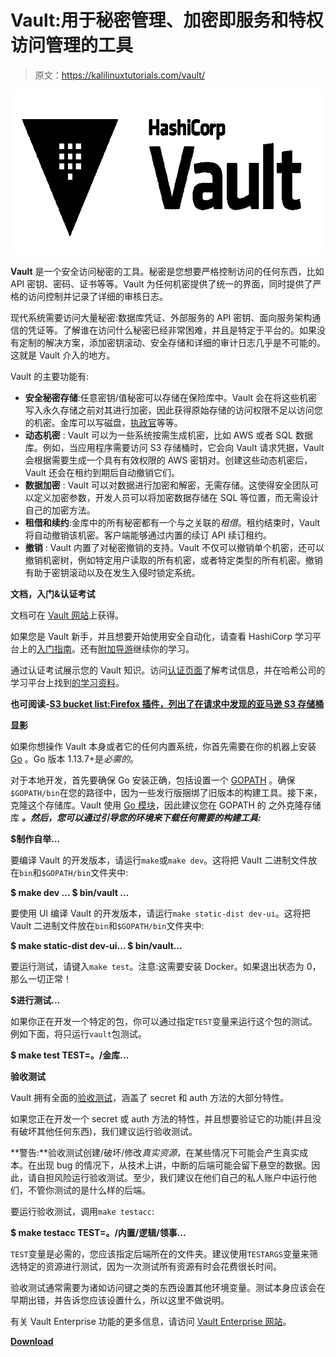 # Vault:用于秘密管理、加密即服务和特权访问管理的工具

> 原文：<https://kalilinuxtutorials.com/vault/>

[![Vault :  Tool For Secrets Management, Encryption As A Service & Privileged Access Management](img//aa2cfd3026f01f5f9f240abe0ef7326c.png "Vault :  Tool For Secrets Management, Encryption As A Service & Privileged Access Management")](https://1.bp.blogspot.com/-s4pAzCwD5a4/XtSjoCZWJJI/AAAAAAAAGi0/sDZ0RC4KzfQgYR8a7-xoWtjiwk7LwMQOwCLcBGAsYHQ/s1600/Vault_PrimaryLogo_Black%25281%2529.png)

**Vault** 是一个安全访问秘密的工具。秘密是您想要严格控制访问的任何东西，比如 API 密钥、密码、证书等等。Vault 为任何机密提供了统一的界面，同时提供了严格的访问控制并记录了详细的审核日志。

现代系统需要访问大量秘密:数据库凭证、外部服务的 API 密钥、面向服务架构通信的凭证等。了解谁在访问什么秘密已经非常困难，并且是特定于平台的。如果没有定制的解决方案，添加密钥滚动、安全存储和详细的审计日志几乎是不可能的。这就是 Vault 介入的地方。

Vault 的主要功能有:

*   **安全秘密存储**:任意密钥/值秘密可以存储在保险库中。Vault 会在将这些机密写入永久存储之前对其进行加密，因此获得原始存储的访问权限不足以访问您的机密。金库可以写磁盘，[执政官](https://www.consul.io)等等。
*   **动态机密** : Vault 可以为一些系统按需生成机密，比如 AWS 或者 SQL 数据库。例如，当应用程序需要访问 S3 存储桶时，它会向 Vault 请求凭据，Vault 会根据需要生成一个具有有效权限的 AWS 密钥对。创建这些动态机密后，Vault 还会在租约到期后自动撤销它们。
*   **数据加密** : Vault 可以对数据进行加密和解密，无需存储。这使得安全团队可以定义加密参数，开发人员可以将加密数据存储在 SQL 等位置，而无需设计自己的加密方法。
*   **租借和续约**:金库中的所有秘密都有一个与之关联的*租借*。租约结束时，Vault 将自动撤销该机密。客户端能够通过内置的续订 API 续订租约。
*   **撤销** : Vault 内置了对秘密撤销的支持。Vault 不仅可以撤销单个机密，还可以撤销机密树，例如特定用户读取的所有机密，或者特定类型的所有机密。撤销有助于密钥滚动以及在发生入侵时锁定系统。

**文档，入门&认证考试**

文档可在 [Vault 网站](https://www.vaultproject.io/docs/)上获得。

如果您是 Vault 新手，并且想要开始使用安全自动化，请查看 HashiCorp 学习平台上的[入门指南](https://learn.hashicorp.com/vault?track=getting-started#getting-started)。还有[附加导游](https://learn.hashicorp.com/vault?track=getting-started#operations-and-development)继续你的学习。

通过认证考试展示您的 Vault 知识。访问[认证页面](https://www.hashicorp.com/certification/#hashicorp-certified-vault-associate)了解考试信息，并在哈希公司的学习平台上找到[的学习资料](https://learn.hashicorp.com/vault/certification/vault-associate)。

**也可阅读-[S3 bucket list:Firefox 插件，列出了在请求中发现的亚马逊 S3 存储桶](https://kalilinuxtutorials.com/s3bucketlist/)**

**显影**

如果你想操作 Vault 本身或者它的任何内置系统，你首先需要在你的机器上安装 [Go](https://www.golang.org) 。Go 版本 1.13.7+是*必需的*。

对于本地开发，首先要确保 Go 安装正确，包括设置一个 [GOPATH](https://golang.org/doc/code.html#GOPATH) 。确保`$GOPATH/bin`在您的路径中，因为一些发行版捆绑了旧版本的构建工具。接下来，克隆这个存储库。Vault 使用 [Go 模块](https://github.com/golang/go/wiki/Modules)，因此建议您在 GOPATH 的 之外克隆存储库 ***。然后，您可以通过引导您的环境来下载任何需要的构建工具:***

**$制作自举…**

要编译 Vault 的开发版本，请运行`make`或`make dev`。这将把 Vault 二进制文件放在`bin`和`$GOPATH/bin`文件夹中:

**$ make dev …
$ bin/vault …**

要使用 UI 编译 Vault 的开发版本，请运行`make static-dist dev-ui`。这将把 Vault 二进制文件放在`bin`和`$GOPATH/bin`文件夹中:

**$ make static-dist dev-ui…
$ bin/vault…**

要运行测试，请键入`make test`。注意:这需要安装 Docker。如果退出状态为 0，那么一切正常！

**$进行测试…**

如果你正在开发一个特定的包，你可以通过指定`TEST`变量来运行这个包的测试。例如下面，将只运行`vault`包测试。

**$ make test TEST=。/金库…**

**验收测试**

Vault 拥有全面的[验收测试](https://en.wikipedia.org/wiki/Acceptance_testing)，涵盖了 secret 和 auth 方法的大部分特性。

如果您正在开发一个 secret 或 auth 方法的特性，并且想要验证它的功能(并且没有破坏其他任何东西)，我们建议运行验收测试。

**警告:**验收测试创建/破坏/修改*真实资源*，在某些情况下可能会产生真实成本。在出现 bug 的情况下，从技术上讲，中断的后端可能会留下悬空的数据。因此，请自担风险运行验收测试。至少，我们建议在他们自己的私人账户中运行他们，不管你测试的是什么样的后端。

要运行验收测试，调用`make testacc`:

**$ make testacc TEST=。/内置/逻辑/领事…**

`TEST`变量是必需的，您应该指定后端所在的文件夹。建议使用`TESTARGS`变量来筛选特定的资源进行测试，因为一次测试所有资源有时会花费很长时间。

验收测试通常需要为诸如访问键之类的东西设置其他环境变量。测试本身应该会在早期出错，并告诉您应该设置什么，所以这里不做说明。

有关 Vault Enterprise 功能的更多信息，请访问 [Vault Enterprise 网站](https://www.hashicorp.com/products/vault/?utm_source=github&utm_medium=referral&utm_campaign=github-vault-enterprise)。

[**Download**](https://github.com/hashicorp/vault)